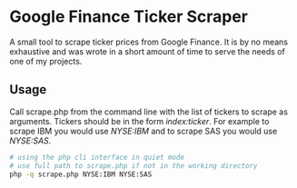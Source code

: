 # Google Finance Ticker Scraper
A small tool to scrape ticker prices from Google Finance. It is by no means exhaustive and was wrote in a short amount of time to serve the needs of one of my projects.
## Usage
Call scrape.php from the command line with the list of tickers to scrape as arguments. Tickers should be in the form *index:ticker*. For example to scrape IBM you would use *NYSE:IBM* and to scrape SAS you would use *NYSE:SAS*.
``` bash
# using the php cli interface in quiet mode
# use full path to scrape.php if not in the working directory
php -q scrape.php NYSE:IBM NYSE:SAS
```
